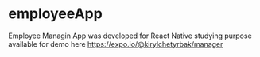 # employeeApp
Employee Managin App was developed for React Native studying purpose available for demo here https://expo.io/@kirylchetyrbak/manager
